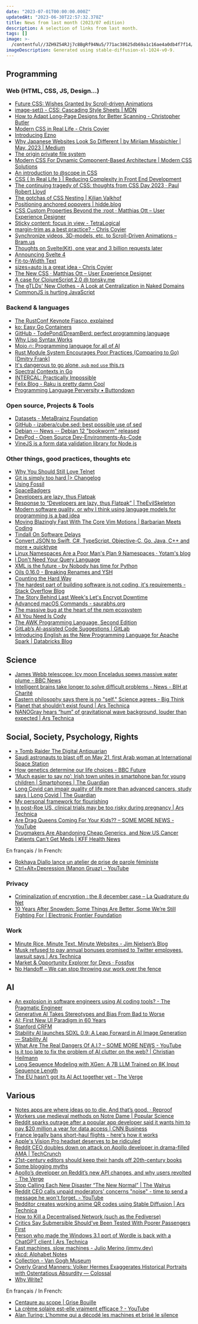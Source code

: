 ```yaml
---
date: "2023-07-01T00:00:00.000Z"
updatedAt: "2023-06-30T22:57:32.378Z"
title: News from last month (2023/07 edition)
description: A selection of links from last month.
tags: []
image: >-
  /contentful//3ZH9Z54RJj7c8BgRf94Nu5/771ac38625db69a1c16ae4a0db4f7f14/3543543300_xl-1024-v0-9.png
imageDescription: Generated using stable-diffusion-xl-1024-v0-9.
---
```


## Programming

### Web (HTML, CSS, JS, Design...)

- [Future CSS: Wishes Granted by Scroll-driven Animations](https://kizu.dev/scroll-driven-animations/) <!-- TAGS: 2023-06,dev,web -->
- [image-set() - CSS: Cascading Style Sheets | MDN](https://developer.mozilla.org/en-US/docs/Web/CSS/image/image-set) <!-- TAGS: 2023-06,dev,web -->
- [How to Adapt Long-Page Designs for Better Scanning - Christopher Butler](https://www.chrbutler.com/adapt-long-page-designs-for-better-scanning) <!-- TAGS: 2023-06,dev,web -->
- [Modern CSS in Real Life - Chris Coyier](https://chriscoyier.net/2023/06/06/modern-css-in-real-life/) <!-- TAGS: 2023-06,dev,web -->
- [Introducing Ezno](https://kaleidawave.github.io/posts/introducing-ezno/) <!-- TAGS: 2023-06,dev,web -->
- [Why Japanese Websites Look So Different | by Mirijam Missbichler | May, 2023 | Medium](https://medium.com/@mirijam.missbichler/why-japanese-websites-look-so-different-2c7273e8be1e) <!-- TAGS: 2023-06,dev,web -->
- [The origin private file system](https://web.dev/origin-private-file-system/) <!-- TAGS: 2023-06,dev,web -->
- [Modern CSS For Dynamic Component-Based Architecture | Modern CSS Solutions](https://moderncss.dev/modern-css-for-dynamic-component-based-architecture/) <!-- TAGS: 2023-06,dev,web -->
- [An introduction to @scope in CSS](https://fullystacked.net/posts/scope-in-css/) <!-- TAGS: 2023-06,dev,web -->
- [CSS { In Real Life } | Reducing Complexity in Front End Development](https://css-irl.info/reducing-complexity-in-front-end-development/) <!-- TAGS: 2023-06,dev,web -->
- [The continuing tragedy of CSS: thoughts from CSS Day 2023 · Paul Robert Lloyd](https://paulrobertlloyd.com/2023/162/a1/css_day/) <!-- TAGS: 2023-06,dev,web -->
- [The gotchas of CSS Nesting | Kilian Valkhof](https://kilianvalkhof.com/2023/css-html/the-gotchas-of-css-nesting/) <!-- TAGS: 2023-06,dev,web -->
- [Positioning anchored popovers | hidde.blog](https://hidde.blog/positioning-anchored-popovers/) <!-- TAGS: 2023-06,dev,web -->
- [CSS Custom Properties Beyond the :root · Matthias Ott – User Experience Designer](https://matthiasott.com/notes/custom-properties-beyond-the-root) <!-- TAGS: 2023-06,dev,web -->
- [Sticky content: focus in view - TetraLogical](https://tetralogical.com/blog/2023/06/08/focus-in-view/) <!-- TAGS: 2023-06,dev,web -->
- [margin-trim as a best practice? - Chris Coyier](https://chriscoyier.net/2023/06/12/margin-trim-as-a-best-practice/) <!-- TAGS: 2023-06,dev,web -->
- [Synchronize videos, 3D-models, etc. to Scroll-Driven Animations – Bram.us](https://www.bram.us/2023/06/21/synchronize-videos-3d-models-to-scroll-driven-animations/) <!-- TAGS: 2023-06,dev,web -->
- [Thoughts on Svelte(Kit), one year and 3 billion requests later](https://claudioholanda.ch/en/blog/svelte-kit-after-3-billion-requests/) <!-- TAGS: 2023-06,dev,web -->
- [Announcing Svelte 4](https://svelte.dev/blog/svelte-4) <!-- TAGS: 2023-06,dev,web -->
- [Fit-to-Width Text](https://kizu.dev/fit-to-width-text/) <!-- TAGS: 2023-06,dev,web -->
- [sizes=auto is a great idea - Chris Coyier](https://chriscoyier.net/2023/06/23/sizesauto-is-a-great-idea/) <!-- TAGS: 2023-06,dev,web -->
- [The New CSS · Matthias Ott – User Experience Designer](https://matthiasott.com/notes/the-new-css) <!-- TAGS: 2023-06,dev,web -->
- [A case for ClojureScript 2.0 @ tonsky.me](https://tonsky.me/blog/clojurescript-2/) <!-- TAGS: 2023-06,dev,web -->
- [The gTLDs' New Clothes - A Look at Centralization in Naked Domains](https://www.netmeister.org/blog/naked-domains.html) <!-- TAGS: 2023-06,dev,web -->
- [CommonJS is hurting JavaScript](https://deno.com/blog/commonjs-is-hurting-javascript) <!-- TAGS: 2023-06,dev,web -->

### Backend & languages

- [The RustConf Keynote Fiasco, explained](https://fasterthanli.me/articles/the-rustconf-keynote-fiasco-explained) <!-- TAGS: 2023-06,backend,dev -->
- [ko: Easy Go Containers](https://ko.build/) <!-- TAGS: 2023-06,backend,dev -->
- [GitHub - TodePond/DreamBerd: perfect programming language](https://github.com/TodePond/DreamBerd) <!-- TAGS: 2023-06,backend,dev -->
- [Why Lisp Syntax Works](https://borretti.me/article/why-lisp-syntax-works) <!-- TAGS: 2023-06,backend,dev -->
- [Mojo 🔥: Programming language for all of AI](https://www.modular.com/mojo) <!-- TAGS: 2023-06,backend,dev -->
- [Rust Module System Encourages Poor Practices (Comparing to Go) [Dmitry Frank]](https://dmitryfrank.com/articles/rust_module_system_encourages_bad_practices) <!-- TAGS: 2023-06,backend,dev -->
- [It's dangerous to go alone, `pub` `mod` `use` this.rs](https://www.schneems.com/2023/06/14/its-dangerous-to-go-alone-pub-mod-use-thisrs/) <!-- TAGS: 2023-06,backend,dev -->
- [Spectral Contexts in Go](https://hypirion.com/musings/spectral-contexts-in-go) <!-- TAGS: 2023-06,backend,dev -->
- [INTERCAL: Practically Impossible](https://www.muppetlabs.com/~breadbox/intercal/pgpi.html) <!-- TAGS: 2023-06,backend,dev -->
- [Felix Blog - Raku is pretty damn Cool](https://felix-knorr.net/posts/2023-06-24-raku-is-awesome.html) <!-- TAGS: 2023-06,backend,dev -->
- [Programming Language Perversity • Buttondown](https://buttondown.email/hillelwayne/archive/programming-language-perversity/) <!-- TAGS: 2023-06,backend,dev -->

### Open source, Projects & Tools

- [Datasets - MetaBrainz Foundation](https://metabrainz.org/datasets) <!-- TAGS: 2023-06,opensource -->
- [GitHub - izabera/cube.sed: best possible use of sed](https://github.com/izabera/cube.sed/) <!-- TAGS: 2023-06,opensource -->
- [Debian -- News -- Debian 12 "bookworm" released](https://www.debian.org/News/2023/20230610) <!-- TAGS: 2023-06,opensource -->
- [DevPod - Open Source Dev-Environments-As-Code](https://devpod.sh/) <!-- TAGS: 2023-06,opensource -->
- [VineJS is a form data validation library for Node.js](https://vinejs.dev/) <!-- TAGS: 2023-06,opensource -->

### Other things, good practices, thoughts etc

- [Why You Should Still Love Telnet](https://bash-prompt.net/guides/telnet/) <!-- TAGS: 2023-06,dev,various -->
- [Git is simply too hard |> Changelog](https://changelog.com/posts/git-is-simply-too-hard) <!-- TAGS: 2023-06,dev,various -->
- [Using Fossil](https://wholesomedonut.prose.sh/using-fossil-not-git) <!-- TAGS: 2023-06,dev,various -->
- [SpaceBadgers](https://badgers.space/) <!-- TAGS: 2023-06,dev,various -->
- [Developers are lazy, thus Flatpak](https://blog.brixit.nl/developers-are-lazy-thus-flatpak/) <!-- TAGS: 2023-06,dev,various -->
- [Response to “Developers are lazy, thus Flatpak” | TheEvilSkeleton](https://theevilskeleton.gitlab.io/2023/06/04/response-to-developers-are-lazy-thus-flatpak.html) <!-- TAGS: 2023-06,dev,various -->
- [Modern software quality, or why I think using language models for programming is a bad idea](https://softwarecrisis.dev/letters/ai-and-software-quality/) <!-- TAGS: 2023-06,dev,various -->
- [Moving Blazingly Fast With The Core Vim Motions | Barbarian Meets Coding](https://www.barbarianmeetscoding.com/boost-your-coding-fu-with-vscode-and-vim/moving-blazingly-fast-with-the-core-vim-motions/) <!-- TAGS: 2023-06,dev,various -->
- [Tindall On Software Delays](https://two-wrongs.com/tindall-on-software-delays.html) <!-- TAGS: 2023-06,dev,various -->
- [Convert JSON to Swift, C#, TypeScript, Objective-C, Go, Java, C++ and more<!-- --> • quicktype](https://quicktype.io/) <!-- TAGS: 2023-06,dev,various -->
- [Linux Namespaces Are a Poor Man's Plan 9 Namespaces · Yotam's blog](https://yotam.net/posts/linux-namespaces-are-a-poor-mans-plan9-namespaces/) <!-- TAGS: 2023-06,dev,various -->
- [I Don't Need Your Query Language](https://antonz.org/fancy-ql/) <!-- TAGS: 2023-06,dev,various -->
- [XML is the future - by Nobody has time for Python](https://www.bitecode.dev/p/hype-cycles) <!-- TAGS: 2023-06,dev,various -->
- [Oils 0.16.0 - Breaking Renames and YSH](https://www.oilshell.org/blog/2023/06/release-0.16.0.html) <!-- TAGS: 2023-06,dev,various -->
- [Counting the Hard Way](https://rupertmckay.com/blog/counting-to-ten/) <!-- TAGS: 2023-06,dev,various -->
- [The hardest part of building software is not coding, it's requirements - Stack Overflow Blog](https://stackoverflow.blog/2023/06/26/the-hardest-part-of-building-software-is-not-coding-its-requirements/) <!-- TAGS: 2023-06,dev,various -->
- [The Story Behind Last Week's Let's Encrypt Downtime](https://www.agwa.name/blog/post/last_weeks_lets_encrypt_downtime) <!-- TAGS: 2023-06,dev,various -->
- [Advanced macOS Commands - saurabhs.org](https://saurabhs.org/advanced-macos-commands) <!-- TAGS: 2023-06,dev,various -->
- [The massive bug at the heart of the npm ecosystem](https://blog.vlt.sh/blog/the-massive-hole-in-the-npm-ecosystem) <!-- TAGS: 2023-06,dev,various -->
- [All You Need Is Cody](https://about.sourcegraph.com/blog/all-you-need-is-cody) <!-- TAGS: 2023-06,dev,various -->
- [The AWK Programming Language, Second Edition](https://awk.dev/) <!-- TAGS: 2023-06,dev,various -->
- [GitLab’s AI-assisted Code Suggestions | GitLab](https://about.gitlab.com/solutions/code-suggestions/) <!-- TAGS: 2023-06,dev,various -->
- [Introducing English as the New Programming Language for Apache Spark | Databricks Blog](https://www.databricks.com/blog/introducing-english-new-programming-language-apache-spark) <!-- TAGS: 2023-06,dev,various -->

## Science

- [James Webb telescope: Icy moon Enceladus spews massive water plume - BBC News](https://www.bbc.com/news/science-environment-65765203) <!-- TAGS: 2023-06,science -->
- [Intelligent brains take longer to solve difficult problems - News - BIH at Charité](https://www.bihealth.org/en/notices/intelligent-brains-take-longer-to-solve-difficult-problems) <!-- TAGS: 2023-06,science -->
- [Eastern philosophy says there is no "self." Science agrees - Big Think](https://bigthink.com/the-well/eastern-philosophy-neuroscience-no-self/) <!-- TAGS: 2023-06,science -->
- [Planet that shouldn’t exist found | Ars Technica](https://arstechnica.com/science/2023/06/planet-that-should-have-been-swallowed-by-its-star-somehow-still-orbits/) <!-- TAGS: 2023-06,science -->
- [NANOGrav hears “hum” of gravitational wave background, louder than expected | Ars Technica](https://arstechnica.com/science/2023/06/nanograv-picks-up-signal-of-cosmic-choir-of-supermassive-black-holes/) <!-- TAGS: 2023-06,science -->

## Social, Society, Psychology, Rights

- [» Tomb Raider The Digital Antiquarian](https://www.filfre.net/2023/06/tomb-raider/) <!-- TAGS: 2023-06,social -->
- [ Saudi astronauts to blast off on May 21, first Arab woman at International Space Station](https://www.arabianbusiness.com/culture-society/saudi-astronauts-to-blast-off-on-may-21-first-arab-woman-at-international-space-station) <!-- TAGS: 2023-06,social -->
- [How genetics determine our life choices - BBC Future](https://www.bbc.com/future/article/20230509-how-genetics-determine-our-life-choices) <!-- TAGS: 2023-06,social -->
- [‘Much easier to say no’: Irish town unites in smartphone ban for young children | Smartphones | The Guardian](https://www.theguardian.com/technology/2023/jun/03/much-easier-to-say-no-irish-town-unites-in-smartphone-ban-for-young-children) <!-- TAGS: 2023-06,social -->
- [Long Covid can impair quality of life more than advanced cancers, study says | Long Covid | The Guardian](https://www.theguardian.com/society/2023/jun/08/long-covid-impact-quality-of-life-cancer-study) <!-- TAGS: 2023-06,social -->
- [My personal framework for flourishing](https://ljvmiranda921.github.io/life/2021/09/21/build-earn-play/) <!-- TAGS: 2023-06,social -->
- [In post-Roe US, clinical trials may be too risky during pregnancy | Ars Technica](https://arstechnica.com/health/2023/06/in-post-roe-us-clinical-trials-may-be-too-risky-for-people-who-can-get-pregnant/) <!-- TAGS: 2023-06,social -->
- [Are Drag Queens Coming For Your Kids?? – SOME MORE NEWS - YouTube](https://www.youtube.com/watch?v=eJKHc9OQe_M) <!-- TAGS: 2023-06,social -->
- [Drugmakers Are Abandoning Cheap Generics, and Now US Cancer Patients Can’t Get Meds | KFF Health News](https://kffhealthnews.org/news/article/drugmakers-are-abandoning-cheap-generics-and-now-us-cancer-patients-cant-get-meds/) <!-- TAGS: 2023-06,social -->

En français / In French:

- [Rokhaya Diallo lance un atelier de prise de parole féministe](https://www.welcometothejungle.com/fr/articles/rokhaya-diallo-etre-femme-prise-parole-contradictoire) <!-- TAGS: 2023-06,fr,social -->
- [Ctrl+Alt+Depression (Manon Gruaz) - YouTube](https://www.youtube.com/watch?v=GvcHdVSS7mM) <!-- TAGS: 2023-06,fr,social -->

### Privacy

- [Criminalization of encryption : the 8 december case – La Quadrature du Net](https://www.laquadrature.net/en/2023/06/05/criminalization-of-encryption-the-8-december-case/) <!-- TAGS: 2023-06,privacy -->
- [10 Years After Snowden: Some Things Are Better, Some We’re Still Fighting For | Electronic Frontier Foundation](https://www.eff.org/deeplinks/2023/05/10-years-after-snowden-some-things-are-better-some-were-still-fighting) <!-- TAGS: 2023-06,privacy -->

### Work

- [Minute Rice, Minute Text, Minute Websites - Jim Nielsen’s Blog](https://blog.jim-nielsen.com/2023/minute-rice-text-and-websites/) <!-- TAGS: 2023-06,work -->
- [Musk refused to pay annual bonuses promised to Twitter employees, lawsuit says | Ars Technica](https://arstechnica.com/tech-policy/2023/06/musk-owned-twitter-stiffed-employees-on-promised-bonuses-class-action-says/) <!-- TAGS: 2023-06,work -->
- [Market & Opportunity Explorer for Devs · Fossfox](https://fossfox.com/) <!-- TAGS: 2023-06,work -->
- [No Handoff – We can stop throwing our work over the fence](https://nohandoff.org/) <!-- TAGS: 2023-06,work -->

## AI

- [An explosion in software engineers using AI coding tools? - The Pragmatic Engineer](https://blog.pragmaticengineer.com/ai-coding-tools-explosion/) <!-- TAGS: 2023-06,ai -->
- [Generative AI Takes Stereotypes and Bias From Bad to Worse](https://www.bloomberg.com/graphics/2023-generative-ai-bias/) <!-- TAGS: 2023-06,ai -->
- [AI: First New UI Paradigm in 60 Years](https://www.nngroup.com/articles/ai-paradigm/) <!-- TAGS: 2023-06,ai -->
- [Stanford CRFM](https://crfm.stanford.edu/2023/06/15/eu-ai-act.html?) <!-- TAGS: 2023-06,ai -->
- [Stability AI launches SDXL 0.9: A Leap Forward in AI Image Generation — Stability AI](https://stability.ai/blog/sdxl-09-stable-diffusion) <!-- TAGS: 2023-06,ai -->
- [What Are The Real Dangers Of A.I.? – SOME MORE NEWS - YouTube](https://www.youtube.com/watch?v=XvvwG7UmIv4) <!-- TAGS: 2023-06,ai -->
- [Is it too late to fix the problem of AI clutter on the web? | Christian Heilmann](https://christianheilmann.com/2023/06/28/is-it-too-late-to-fix-the-problem-of-ai-clutter-on-the-web/) <!-- TAGS: 2023-06,ai -->
- [Long Sequence Modeling with XGen: A 7B LLM Trained on 8K Input Sequence Length](https://blog.salesforceairesearch.com/xgen/) <!-- TAGS: 2023-06,ai -->
- [The EU hasn’t got its AI Act together yet - The Verge](https://www.theverge.com/2023/6/29/23777239/eu-ai-act-artificial-intelligence-regulations-europe) <!-- TAGS: 2023-06,ai -->

## Various

- [Notes apps are where ideas go to die. And that’s good. · Reproof](https://www.reproof.app/blog/notes-apps-help-us-forget) <!-- TAGS: 2023-06,various -->
- [Workers use medieval methods on Notre Dame | Popular Science](https://www.popsci.com/technology/notre-dame-reconstruction-medieval-tools/) <!-- TAGS: 2023-06,various -->
- [Reddit sparks outrage after a popular app developer said it wants him to pay $20 million a year for data access | CNN Business](https://edition.cnn.com/2023/06/01/tech/reddit-outrage-data-access-charge/index.html) <!-- TAGS: 2023-06,various -->
- [France legally bans short-haul flights - here's how it works](https://www.forbes.com.au/news/innovation/france-legally-bans-short-haul-flights/) <!-- TAGS: 2023-06,various -->
- [Apple's Vision Pro headset deserves to be ridiculed](https://www.disconnect.blog/p/apples-vision-pro-headset-deserves) <!-- TAGS: 2023-06,various -->
- [Reddit CEO doubles down on attack on Apollo developer in drama-filled AMA | TechCrunch](https://techcrunch.com/2023/06/09/reddit-ceo-doubles-down-on-attack-on-apollo-developer-in-drama-filled-ama/) <!-- TAGS: 2023-06,various -->
- [21st-century editors should keep their hands off 20th-century books](https://www.washingtonpost.com/opinions/2023/06/12/books-editing-retouching-free-expression/) <!-- TAGS: 2023-06,various -->
- [Some blogging myths](https://jvns.ca/blog/2023/06/05/some-blogging-myths/) <!-- TAGS: 2023-06,various -->
- [Apollo’s developer on Reddit’s new API changes, and why users revolted - The Verge](https://www.theverge.com/2023/6/13/23759180/reddit-protest-private-apollo-christian-selig-subreddit) <!-- TAGS: 2023-06,various -->
- [Stop Calling Each New Disaster “The New Normal” | The Walrus](https://thewalrus.ca/stop-calling-each-new-disaster-the-new-normal/) <!-- TAGS: 2023-06,various -->
- [Reddit CEO calls unpaid moderators' concerns "noise" - time to send a message he won't forget. - YouTube](https://youtu.be/ZOm_UKGyrZg) <!-- TAGS: 2023-06,various -->
- [Redditor creates working anime QR codes using Stable Diffusion | Ars Technica](https://arstechnica.com/information-technology/2023/06/redditor-creates-working-anime-qr-codes-using-stable-diffusion/) <!-- TAGS: 2023-06,various -->
- [How to Kill a Decentralised Network (such as the Fediverse)](https://ploum.net/2023-06-23-how-to-kill-decentralised-networks.html) <!-- TAGS: 2023-06,various -->
- [Critics Say Submersible Should’ve Been Tested With Poorer Passengers First](https://www.theonion.com/critics-say-submersible-should-ve-been-tested-with-poor-1850566314) <!-- TAGS: 2023-06,various -->
- [Person who made the Windows 3.1 port of Wordle is back with a ChatGPT client | Ars Technica](https://arstechnica.com/gadgets/2023/06/wingpt-is-a-windows-3-1-ai-chatbot-for-your-old-ibm-compatible-desktop/) <!-- TAGS: 2023-06,various -->
- [Fast machines, slow machines - Julio Merino (jmmv.dev)](https://jmmv.dev/2023/06/fast-machines-slow-machines.html) <!-- TAGS: 2023-06,various -->
- [xkcd: Alphabet Notes](https://xkcd.com/2794/) <!-- TAGS: 2023-06,various -->
- [Collection - Van Gogh Museum](https://www.vangoghmuseum.nl/en/collection?q=&artist=Vincent+van+Gogh) <!-- TAGS: 2023-06,various -->
- [Overly Grand Manners: Volker Hermes Exaggerates Historical Portraits with Ostentatious Absurdity — Colossal](https://www.thisiscolossal.com/2023/06/volker-hermes-hidden-portraits/) <!-- TAGS: 2023-06,various -->
- [Why Write?](https://bastian.rieck.me/blog/posts/2023/writing_why/) <!-- TAGS: 2023-06,various -->

En français / In French:

- [Centaure au scope | Grise Bouille](https://grisebouille.net/centaure-au-scope/) <!-- TAGS: 2023-06,fr,various -->
- [La crème solaire est-elle vraiment efficace ? - YouTube](https://www.youtube.com/watch?v=LF6qK6j3vco) <!-- TAGS: 2023-06,fr,various -->
- [Alan Turing: L'homme qui a décodé les machines et brisé le silence](https://www.sfeir.dev/success-story/alan-turing-lhomme-qui-a-decode-les-machines-et-brise-le-silence/) <!-- TAGS: 2023-06,fr,various -->
